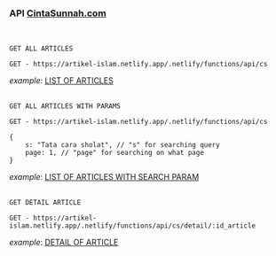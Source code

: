 ### API [CintaSunnah.com](https://cintasunnah.com/)
<br>

`GET ALL ARTICLES`
```
GET - https://artikel-islam.netlify.app/.netlify/functions/api/cs
```
_example_: [LIST OF ARTICLES](https://artikel-islam.netlify.app/.netlify/functions/api/cs)
<br>
<br>


`GET ALL ARTICLES WITH PARAMS`
```
GET - https://artikel-islam.netlify.app/.netlify/functions/api/cs
```
```
{
    s: "Tata cara sholat", // "s" for searching query
    page: 1, // "page" for searching on what page
}
```
_example_: [LIST OF ARTICLES WITH SEARCH PARAM](https://artikel-islam.netlify.app/.netlify/functions/api/cs?page=1&s=shalat)
<br>
<br>

`GET DETAIL ARTICLE`
```
GET - https://artikel-islam.netlify.app/.netlify/functions/api/cs/detail/:id_article
```
_example_: [DETAIL OF ARTICLE](https://artikel-islam.netlify.app/.netlify/functions/api/cs/detail/aHR0cHM6Ly9jaW50YXN1bm5haC5jb20vZGlhbnRhcmEta2FpZGFoLWthaWRhaC1zZXB1dGFyLWphaGFsYWgv)
